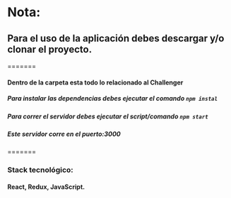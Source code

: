 # Nota:

## Para el uso de la aplicación debes descargar y/o clonar el proyecto.
=======

#### Dentro de la carpeta esta todo lo relacionado al Challenger
##### Para instalar las dependencias debes ejecutar el comando ``npm instal``
##### Para correr el servidor debes ejecutar el script/comando ``npm start`` 
##### Este servidor corre en el puerto:3000
=======

### Stack tecnológico:
####  React, Redux,  JavaScript.
